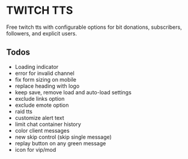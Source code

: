 # TWITCH TTS

Free twitch tts with configurable options for bit donations, subscribers, followers, and explicit users. 

## Todos

- Loading indicator
- error for invalid channel 
- fix form sizing on mobile 
- replace heading with logo 
- keep save, remove load and auto-load settings
- exclude links option
- exclude emote option 
- raid tts
- customize alert text
- limit chat container history 
- color client messages
- new skip control (skip single message)
- replay button on any green message
- icon for vip/mod
